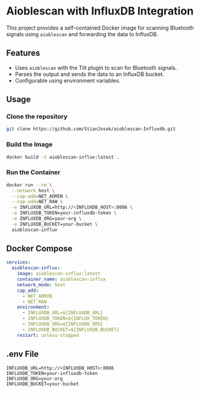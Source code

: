 # Aioblescan with InfluxDB Integration

This project provides a self-contained Docker image for scanning Bluetooth signals using `aioblescan` and forwarding the data to InfluxDB.

## Features
- Uses `aioblescan` with the Tilt plugin to scan for Bluetooth signals.
- Parses the output and sends the data to an InfluxDB bucket.
- Configurable using environment variables.

## Usage
### Clone the repository
```bash
git clone https://github.com/StianJosok/aioblescan-Influxdb.git
```
### Build the Image
```bash
docker build -t aioblescan-influx:latest .
```
### Run the Container
```bash
docker run --rm \
  --network host \
  --cap-add=NET_ADMIN \
  --cap-add=NET_RAW \
  -e INFLUXDB_URL=http://<INFLUXDB_HOST>:8086 \
  -e INFLUXDB_TOKEN=your-influxdb-token \
  -e INFLUXDB_ORG=your-org \
  -e INFLUXDB_BUCKET=your-bucket \
  aioblescan-influx
```
## Docker Compose
```yaml
services:
  aioblescan-influx:
    image: aioblescan-influx:latest
    container_name: aioblescan-influx
    network_mode: host
    cap_add:
      - NET_ADMIN
      - NET_RAW
    environment:
      - INFLUXDB_URL=${INFLUXDB_URL}
      - INFLUXDB_TOKEN=${INFLUX_TOKEN}
      - INFLUXDB_ORG=${INFLUXDB_ORG}
      - INFLUXDB_BUCKET=${INFLUXDB_BUCKET}
    restart: unless-stopped
```

## .env File
```.env
INFLUXDB_URL=http://<INFLUXDB_HOST>:8086
INFLUXDB_TOKEN=your-influxdb-token
INFLUXDB_ORG=your-org
INFLUXDB_BUCKET=your-bucket
```

